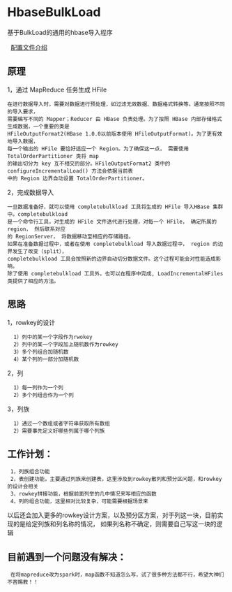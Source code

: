# HbaseBulkLoad
基于BulkLoad的通用的hbase导入程序


   [配置文件介绍](https://github.com/jimmy-src/HbaseBulkLoad/wiki/%E9%85%8D%E7%BD%AE%E6%96%87%E4%BB%B6)


## 原理

1，通过 MapReduce 任务生成 HFile

    在进行数据导入时，需要对数据进行预处理，如过滤无效数据、数据格式转换等。通常按照不同的导入要求，
    需要编写不同的 Mapper；Reducer 由 HBase 负责处理。为了按照 HBase 内部存储格式生成数据，一个重要的类是
    HFileOutputFormat2(HBase 1.0.0以前版本使用 HFileOutputFormat)。为了更有效地导入数据，
    每一个输出的 HFile 要恰好适应一个 Region。为了确保这一点， 需要使用 TotalOrderPartitioner 类将 map
    的输出切分为 key 互不相交的部分。HFileOutputFormat2 类中的 configureIncrementalLoad() 方法会依据当前表
    中的 Region 边界自动设置 TotalOrderPartitioner。

2，完成数据导入

    一旦数据准备好，就可以使用 completebulkload 工具将生成的 HFile 导入HBase 集群中。completebulkload
    是一个命令行工具，对生成的 HFile 文件迭代进行处理，对每一个 HFile， 确定所属的 region， 然后联系对应
    的 RegionServer， 将数据移动至相应的存储路径。
    如果在准备数据过程中，或者在使用 completebulkload 导入数据过程中， region 的边界发生了改变（split），
    completebulkload 工具会按照新的边界自动切分数据文件。这个过程可能会对性能造成影响。
    除了使用 completebulkload 工具外，也可以在程序中完成, LoadIncrementalHFiles 类提供了相应的方法。


 ## 思路
 
 1，rowkey的设计
 
      1）列中的某一个字段作为rwokey
      2）列中的某一个字段加上随机数作为rowkey
      3）多个列组合加随机数
      4）某个列的一部分加随机数
      
 2，列
 
      1）每一列作为一个列
      2）多个列组合作为一个列
      
 3，列族
 
      1）通过一个数组或者字符串获取所有数组
      2）需要事先定义好哪些列属于哪个列族


## 工作计划：
 
     1，列族组合功能
     2，表创建功能，主要通过列族来创建表，这里涉及到rowkey散列和预分区问题，和rowkey的设计会相关
     3，rowkey拼接功能，根据前面列举的几中情况来写相应的函数
     4，列的组合功能，这里相对比较复杂，可能需要根据场景来

以后还会加入更多的rowkey设计方案，以及预分区方案，对于列这一块，目前实现的是给定列族和列名称的情况，
如果列名称不确定，则需要自己写这一块的逻辑

## 目前遇到一个问题没有解决：

     在将mapreduce改为spark时，map函数不知道怎么写，试了很多种方法都不行，希望大神们不吝赐教！！

